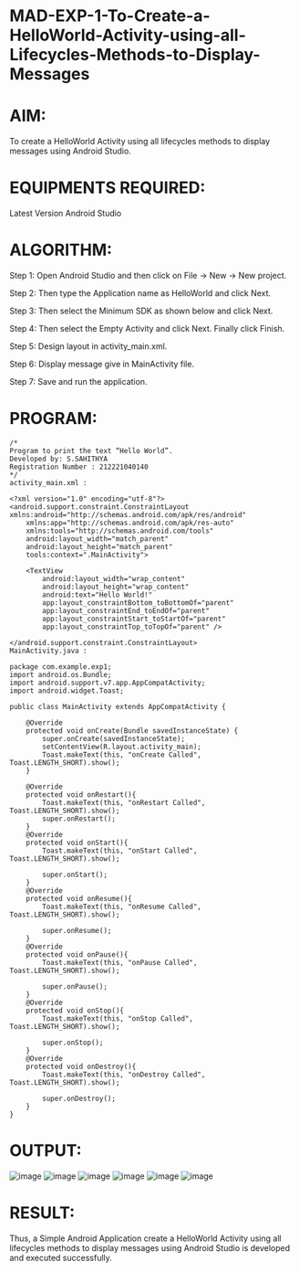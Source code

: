 
# MAD-EXP-1-To-Create-a-HelloWorld-Activity-using-all-Lifecycles-Methods-to-Display-Messages
# AIM:
To create a HelloWorld Activity using all lifecycles methods to display messages using Android Studio.

# EQUIPMENTS REQUIRED:
Latest Version Android Studio

# ALGORITHM:
Step 1: Open Android Studio and then click on File -> New -> New project.

Step 2: Then type the Application name as HelloWorld and click Next.

Step 3: Then select the Minimum SDK as shown below and click Next.

Step 4: Then select the Empty Activity and click Next. Finally click Finish.

Step 5: Design layout in activity_main.xml.

Step 6: Display message give in MainActivity file.

Step 7: Save and run the application.

# PROGRAM:
```
/*
Program to print the text “Hello World”.
Developed by: S.SAHITHYA
Registration Number : 212221040140
*/
activity_main.xml :

<?xml version="1.0" encoding="utf-8"?>
<android.support.constraint.ConstraintLayout xmlns:android="http://schemas.android.com/apk/res/android"
    xmlns:app="http://schemas.android.com/apk/res-auto"
    xmlns:tools="http://schemas.android.com/tools"
    android:layout_width="match_parent"
    android:layout_height="match_parent"
    tools:context=".MainActivity">

    <TextView
        android:layout_width="wrap_content"
        android:layout_height="wrap_content"
        android:text="Hello World!"
        app:layout_constraintBottom_toBottomOf="parent"
        app:layout_constraintEnd_toEndOf="parent"
        app:layout_constraintStart_toStartOf="parent"
        app:layout_constraintTop_toTopOf="parent" />

</android.support.constraint.ConstraintLayout>
MainActivity.java :

package com.example.exp1;
import android.os.Bundle;
import android.support.v7.app.AppCompatActivity;
import android.widget.Toast;

public class MainActivity extends AppCompatActivity {

    @Override
    protected void onCreate(Bundle savedInstanceState) {
        super.onCreate(savedInstanceState);
        setContentView(R.layout.activity_main);
        Toast.makeText(this, "onCreate Called", Toast.LENGTH_SHORT).show();
    }

    @Override
    protected void onRestart(){
        Toast.makeText(this, "onRestart Called", Toast.LENGTH_SHORT).show();
        super.onRestart();
    }
    @Override
    protected void onStart(){
        Toast.makeText(this, "onStart Called", Toast.LENGTH_SHORT).show();

        super.onStart();
    }
    @Override
    protected void onResume(){
        Toast.makeText(this, "onResume Called", Toast.LENGTH_SHORT).show();

        super.onResume();
    }
    @Override
    protected void onPause(){
        Toast.makeText(this, "onPause Called", Toast.LENGTH_SHORT).show();

        super.onPause();
    }
    @Override
    protected void onStop(){
        Toast.makeText(this, "onStop Called", Toast.LENGTH_SHORT).show();

        super.onStop();
    }
    @Override
    protected void onDestroy(){
        Toast.makeText(this, "onDestroy Called", Toast.LENGTH_SHORT).show();

        super.onDestroy();
    }
}
```
# OUTPUT:
![image](https://github.com/Sahithya7/Mobile-Application-Development/assets/133002193/e6e9b6d8-a435-4ac1-b5b3-c3a2ad011bcc)
![image](https://github.com/Sahithya7/Mobile-Application-Development/assets/133002193/f1914e3f-1d02-4f8e-9bd9-f4ab718255ac)
![image](https://github.com/Sahithya7/Mobile-Application-Development/assets/133002193/0bf8c4e9-b82a-4b5d-b886-47cbb6c7e24d)
![image](https://github.com/Sahithya7/Mobile-Application-Development/assets/133002193/b5cf80b5-c63a-48f0-a77a-bd67a5d24fe7)
![image](https://github.com/Sahithya7/Mobile-Application-Development/assets/133002193/fd6fea2e-eb73-4ecf-9f26-f15cb87ed016)
![image](https://github.com/Sahithya7/Mobile-Application-Development/assets/133002193/49a42769-9747-4bf9-9b91-3ca8ae3dd3b3)
# RESULT:
Thus, a Simple Android Application create a HelloWorld Activity using all lifecycles methods to display messages using Android Studio is developed and executed successfully.
